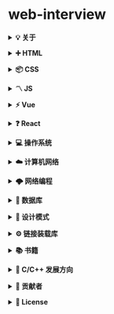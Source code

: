 # web-interview

<b><details><summary>💡 关于</summary></b>

📚 本仓库是面向 <b>web 前端</b> 方向校招求职者、初学者的基础知识总结

🙏 仓库内容如有错误或改进欢迎 issue 或 pr。由于本人水平有限，仓库中的知识点有来自本人原创、读书笔记、书籍、博文等，非原创均已标明出处，如有遗漏，请 issue 提出。本仓库遵循 CC BY-NC-SA 4.0 协议，转载请注明出处。

</details>

<b><details><summary>➕ HTML</summary></b>

- <details><summary>1.简述一下你对HTML语义化的理解？</summary>

    用正确的标签做正确的事情。

    html 语义化让页面的内容结构化，结构更清晰，便于对浏览器、搜索引擎解析;即使在没有样式 CSS 情况下也以一种文档格式显示，并且是容易阅读的;

    搜索引擎的爬虫也依赖于 HTML 标记来确定上下文和各个关键字的权重，利于 SEO;

    使阅读源代码的人对网站更容易将网站分块，便于阅读维护理解。

  </details>

- <details><summary>2.Label的作用是什么？是怎么用的？</summary>

    label标签来定义表单控制间的关系,当用户选择该标签时，浏览器会自动将焦点转到和标签相关的表单控件上。
    
    ```
    
    <label for="Name">Number:</label>

    <input type=“text“name="Name" id="Name"/>

    <label>Date:<input type="text" name="B"/></label>
    
    ```

  </details>

- <details><summary>3.iframe有那些缺点？</summary>

  * iframe会阻塞主页面的Onload事件；

  * 搜索引擎的检索程序无法解读这种页面，不利于SEO;

  * iframe和主页面共享连接池，而浏览器对相同域的连接有限制，所以会影响页面的并行加载。

  使用iframe之前需要考虑这两个缺点。如果需要使用iframe，最好是通过javascript。动态给iframe添加src属性值，这样可以绕开以上两个问题。

  </details>  

</details>

<b><details><summary>📦 CSS</summary></b>

- <details><summary>HTML问答题</summary>
     11111
  </details>

</details>

<b><details><summary>〽️ JS</summary></b>

- [HTML 问答题](/HTML/01.md)

</details>

<b><details><summary>⚡️ Vue</summary></b>

- [HTML 问答题](/HTML/01.md)

</details>

<b><details><summary>❓ React</summary></b>

- [HTML 问答题](/HTML/01.md)

</details>

<b><details><summary>💻 操作系统</summary></b>

- [HTML 问答题](/HTML/01.md)

</details>

<b><details><summary>☁️ 计算机网络</summary></b>

- [HTML 问答题](/HTML/01.md)

</details>

<b><details><summary>🌩 网络编程</summary></b>

- [HTML 问答题](/HTML/01.md)

</details>

<b><details><summary>💾 数据库</summary></b>

- [HTML 问答题](/HTML/01.md)

</details>

<b><details><summary>📏 设计模式</summary></b>

- [HTML 问答题](/HTML/01.md)

</details>

<b><details><summary>⚙️ 链接装载库</summary></b>

- [HTML 问答题](/HTML/01.md)

</details>

<b><details><summary>📚 书籍</summary></b>

- [HTML 问答题](/HTML/01.md)

</details>

<b><details><summary>🔱 C/C++ 发展方向</summary></b>

- [HTML 问答题](/HTML/01.md)

</details>

<b><details><summary>👬 贡献者</summary></b>

包括勘误的 Issue、PR，排序按照贡献时间。

[tamarous](https://github.com/tamarous)

</details>

<b><details><summary>📜 License</summary></b>

本仓库遵循 CC BY-NC-SA 4.0（署名 - 非商业性使用） 协议，转载请注明出处。

[![CC BY-NC-SA 4.0](https://i.creativecommons.org/l/by-nc-sa/4.0/88x31.png)](LICENSE)

</details>
